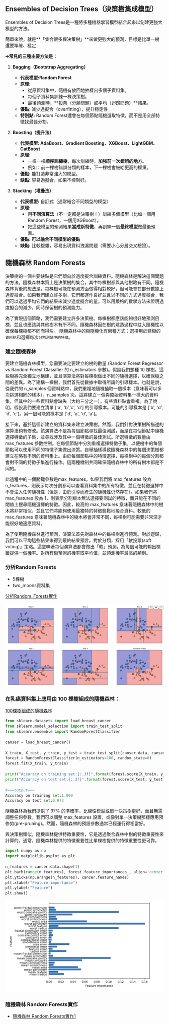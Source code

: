 ## Ensembles of Decision Trees（決策樹集成模型）

Ensembles of Decision Trees是一種將多種機器學習模型結合起來以創建更強大模型的方法。

簡單來說，就是**「集合很多棵決策樹」**來做更強大的預測，目標是比單一樹還要準確、穩定

**➜常見的三種主要方法是：**

1. **Bagging（Bootstrap Aggregating）**
	- **代表模型:Random Forest**
	- **原理:**
		- 從原資料集中，隨機有放回地抽樣出多個子資料集。
		- 每個子資料集訓練一棵決策樹。
		- 最後預測時，**投票（分類問題）或平均（迴歸問題）**結果。
	- **優點**: 減少過擬合（overfitting），提升穩定性
	- **特別點:** Random Forest還會在每個節點隨機選取特徵，而不是用全部特徵找最佳分割。

2. **Boosting（提升法）**
	- **代表模型: AdaBoost、Gradient Boosting、XGBoost、LightGBM、CatBoost**
	- **原理:**
		- 一棵一棵**順序訓練樹**，每次訓練時，**加強前一次錯誤的地方**。
		- 例如：前一棵樹錯誤分類的樣本，下一棵樹會被給更高的權重。
	- **優點:** 能打造非常強大的模型。
	- **缺點:** 容易過擬合，如果不控制好。

3. **Stacking（堆疊法）**
	- **代表模型:** 自訂式（通常結合不同類型的模型）
	- **原理:**
		- 用**不同演算法**（不一定都是決策樹！）訓練多個模型（比如一個用Random Forest，一個用XGBoost）。
		- 把這些模型的預測結果**當成新特徵**，再訓練一個**最終模型**做最後預測。
	- **優點: 可以融合不同模型的優點**
	- **缺點:** 比較複雜，容易出現資料洩漏問題（需要小心分層交叉驗證）。


## 隨機森林 Random Forests

決策樹的一個主要缺點是它們傾向於過度擬合訓練資料。隨機森林是解決這個問題的方法。隨機森林本質上是決策樹的集合，其中每棵樹都與其他樹略有不同。隨機森林背後的想法是，每棵樹可能在預測方面做得相對較好，但可能會在部分數據上過度擬合。如果我們建立許多樹，它們都運作良好並且以不同的方式過度擬合，我們可以透過平均它們的結果來減少過度擬合的量。可以用嚴格的數學方法來證明過度擬合的減少，同時保留樹的預測能力。

為了實現這個策略，我們需要建立許多決策樹。每棵樹都應該能夠很好地預測目標，並且也應該與其他樹木有所不同。隨機森林因在樹的建造過程中註入隨機性以確保每棵樹都不同而得名。 隨機森林中的樹隨機化有兩種方式：選擇用於建樹的`資料點`和選擇每次`分割測試中的特徵`。

### 建立隨機森林

要建立隨機森林模型，您需要決定要建立的樹的數量 (Random Forest Regressor vs Random Forest Classifier 的 n_estimators 參數)。假設我們想種 10 棵樹。這些樹將完全獨立地構建，並且演算法將對每棵樹做出不同的隨機選擇，以確保樹之間的差異。為了建構一棵樹，我們首先從數據中取得所謂的引導樣本。也就是說，從我們的 n_samples 個資料點中，我們重複地隨機抽取一個樣本（意味著可以多次挑選相同的樣本），n_samples 次。這將建立一個與原始資料集一樣大的資料集，但其中的一些資料點會缺失（大約三分之一），有些資料點會重複。為了說明，假設我們要建立清單 ['a', 'b','c', 'd'] 的引導樣本。可能的引導樣本是 ['b', 'd', 'd', 'c']。另一個可能的樣本是 ['d', 'a', 'd', 'a']。

接下來，基於這個新建立的資料集來建立決策樹。然而，我們針對決策樹所描述的演算法稍有修改。該演算法不是為每個節點尋找最佳測試，而是在每個節點中隨機選擇特徵的子集，並尋找涉及其中一個特徵的最佳測試。所選特徵的數量由 max_features 參數控制。在每個節點中分別重複選擇特徵子集，以便樹中的每個節點可以使用不同的特徵子集做出決策。自舉抽樣導致隨機森林中的每個決策樹都建立在略有不同的資料集上。由於每個節點中的特徵選擇，每棵樹中的每個分割都會對不同的特徵子集進行操作。這兩種機制共同確保隨機森林中的所有樹木都是不同的。

此過程中的一個關鍵參數是max_features。如果我們將 max_features 設為 n_features，則表示每次分割都可以查看資料集中的所有特徵，並且在特徵選擇中不會注入任何隨機性（但是，由於引導而產生的隨機性仍然存在）。如果我們將 max_features 設為 1，則表示分割根本無法選擇要測試的特徵，而只能在不同的閾值上搜尋隨機選擇的特徵。因此，較高的 max_features 意味著隨機森林中的樹木將非常相似，並且它們將能夠使用最獨特的特徵輕鬆地擬合資料。較低的 max_features 意味著隨機森林中的樹木將會非常不同，每棵樹可能需要非常深才能很好地適應資料。

為了使用隨機森林進行預測，演算法首先對森林中的每棵樹進行預測。對於迴歸，我們可以平均這些結果來得到最終結果預言。對於分類，採用「軟投票(soft voting)」策略。這意味著每個演算法都會做出「軟」預測，為每個可能的輸出標籤提供一個機率。對所有樹預測的機率取平均值，並預測機率最高的類別。

### 分析Random Forests
- 5棵樹
- two_moons資料集

[分析Random_Forests實作](./分析Random_Forests.ipynb)

![](./images/pic1.png)



### 在乳癌資料集上應用由 100 棵樹組成的隨機森林：

[100棵樹組成的隨機森林](./100棵樹組成的隨機森林.ipynb)

```python
from sklearn.datasets import load_breast_cancer
from sklearn.model_selection import train_test_split
from sklearn.ensemble import RandomForestClassifier

canser = load_breast_cancer()

X_train, X_test, y_train, y_test = train_test_split(canser.data, canser.target, random_state=0)
forest = RandomForestClassifier(n_estimators=100, random_state=0)
forest.fit(X_train, y_train)

print("Accuracy on training set:{:.3f}".format(forest.score(X_train, y_train)))
print("Accuracy on test set:{:.3f}".format(forest.score(X_test, y_test)))

#===output===
Accuracy on training set:1.000
Accuracy on test set:0.972
```

隨機森林為我們提供了 97% 的準確率，比線性模型或單一決策樹更好，而且無需調整任何參數。我們可以調整 max_features 設置，或像對單一決策樹那樣應用預修剪(pre-pruning)。然而，隨機森林的預設參數通常已經運行得相當好。

與決策樹類似，隨機森林提供特徵重要性，它是透過聚合森林中樹的特徵重要性來計算的。通常，隨機森林提供的特徵重要性比單棵樹提供的特徵重要性更可靠。

```python
import numpy as np
import matplotlib.pyplot as plt

n_features = cancer.data.shape[1]
plt.barh(range(n_features), forest.feature_importances_, align='center')
plt.yticks(np.arange(n_features), cancer.feature_names)
plt.xlabel("Feature importance")
plt.ylabel("Feature")
plt.show()
```


![](./images/pic2.png)



### 隨機森林 Random Forests實作

- [隨機森林 Random Forests實作1](./random_forests1.ipynb)